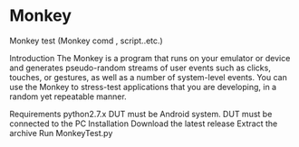 # Monkey
Monkey test (Monkey comd , script..etc.)

Introduction
The Monkey is a program that runs on your emulator or device and generates pseudo-random streams of user events such as clicks, touches, or gestures, as well as a number of system-level events. You can use the Monkey to stress-test applications that you are developing, in a random yet repeatable manner.

Requirements
python2.7.x
DUT must be Android system.
DUT must be connected to the PC
Installation
Download the latest release
Extract the archive
Run MonkeyTest.py


